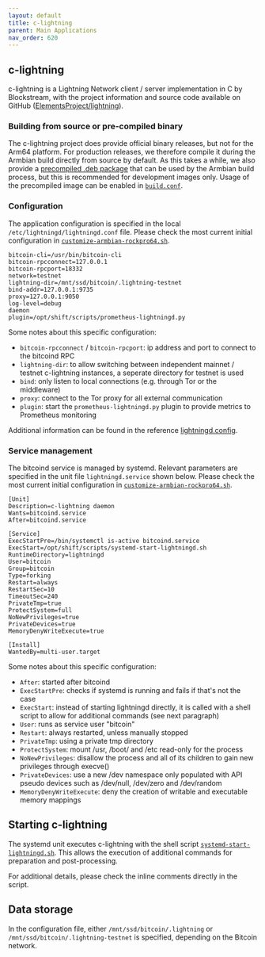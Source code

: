 ```yaml
---
layout: default
title: c-lightning
parent: Main Applications
nav_order: 620
---
```

## c-lightning

c-lightning is a Lightning Network client / server implementation in C by Blockstream, with the project information and source code available on GitHub ([ElementsProject/lightning](https://github.com/ElementsProject/lightning)).

### Building from source or pre-compiled binary

The c-lightning project does provide official binary releases, but not for the Arm64 platform.
For production releases, we therefore compile it during the Armbian build directly from source by default.
As this takes a while, we also provide a [precompiled .deb package](https://github.com/digitalbitbox/bitbox-base-deps) that can be used by the Armbian build process, but this is recommended for development images only.
Usage of the precompiled image can be enabled in [`build.conf`](../../armbian/base/build/build.conf).

### Configuration

The application configuration is specified in the local `/etc/lightningd/lightningd.conf` file. Please check the most current initial configuration in [`customize-armbian-rockpro64.sh`](../../armbian/base/build/customize-armbian-rockpro64.sh).

```
bitcoin-cli=/usr/bin/bitcoin-cli
bitcoin-rpcconnect=127.0.0.1
bitcoin-rpcport=18332
network=testnet
lightning-dir=/mnt/ssd/bitcoin/.lightning-testnet
bind-addr=127.0.0.1:9735
proxy=127.0.0.1:9050
log-level=debug
daemon
plugin=/opt/shift/scripts/prometheus-lightningd.py
```

Some notes about this specific configuration:

* `bitcoin-rpcconnect` / `bitcoin-rpcport`: ip address and port to connect to the bitcoind RPC
* `lightning-dir`: to allow switching between independent mainnet / testnet c-lightning instances, a seperate directory for testnet is used
* `bind`: only listen to local connections (e.g. through Tor or the middleware)
* `proxy`: connect to the Tor proxy for all external communication
* `plugin`: start the `prometheus-lightningd.py` plugin to provide metrics to Prometheus monitoring

Additional information can be found in the reference [lightningd.config](https://github.com/ElementsProject/lightning/blob/master/doc/lightningd-config.5.txt).

### Service management

The bitcoind service is managed by systemd. Relevant parameters are specified in the unit file `lightningd.service` shown below.
Please check the most current initial configuration in [`customize-armbian-rockpro64.sh`](../../armbian/base/build/customize-armbian-rockpro64.sh).

```
[Unit]
Description=c-lightning daemon
Wants=bitcoind.service
After=bitcoind.service

[Service]
ExecStartPre=/bin/systemctl is-active bitcoind.service
ExecStart=/opt/shift/scripts/systemd-start-lightningd.sh
RuntimeDirectory=lightningd
User=bitcoin
Group=bitcoin
Type=forking
Restart=always
RestartSec=10
TimeoutSec=240
PrivateTmp=true
ProtectSystem=full
NoNewPrivileges=true
PrivateDevices=true
MemoryDenyWriteExecute=true

[Install]
WantedBy=multi-user.target
```

Some notes about this specific configuration:

* `After`: started after bitcoind
* `ExecStartPre`: checks if systemd is running and fails if that's not the case
* `ExecStart`: instead of starting lightningd directly, it is called with a shell script to allow for additional commands (see next paragraph)
* `User`: runs as service user "bitcoin"
* `Restart`: always restarted, unless manually stopped
* `PrivateTmp`: using a private tmp directory
* `ProtectSystem`: mount /usr, /boot/ and /etc read-only for the process
* `NoNewPrivileges`: disallow the process and all of its children to gain new privileges through execve()
* `PrivateDevices`: use a new /dev namespace only populated with API pseudo devices such as /dev/null, /dev/zero and /dev/random
* `MemoryDenyWriteExecute`: deny the creation of writable and executable memory mappings

## Starting c-lightning

The systemd unit executes c-lightning with the shell script [`systemd-start-lightningd.sh`](../../armbian/base/scripts/systemd-start-lightningd.sh). This allows the execution of additional commands for preparation and post-processing.

For additional details, please check the inline comments directly in the script.

## Data storage

In the configuration file, either `/mnt/ssd/bitcoin/.lightning` or `/mnt/ssd/bitcoin/.lightning-testnet` is specified, depending on the Bitcoin network.
